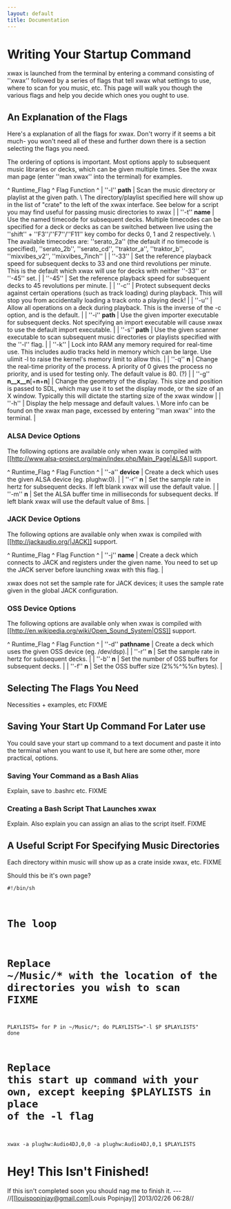```yaml
---
layout: default
title: Documentation
---
```

# Writing Your Startup Command

xwax is launched from the terminal by entering a command consisting of ''xwax'' followed by a series of flags that tell xwax what settings to use, where to scan for you music, etc. This page will walk you though the various flags and help you decide which ones you ought to use.

## An Explanation of the Flags

Here's a explanation of all the flags for xwax. Don't worry if it seems a bit much- you won't need all of these and further down there is a section selecting the flags you need.

The ordering of options is important. Most options apply to subsequent music libraries or decks, which can be given multiple times. See the xwax man page (enter ''man xwax'' into the terminal) for examples.

^ Runtime_Flag ^ Flag Function ^
| ''-l'' __path__ | Scan the music directory or playlist at the given path. \\ The directory/playlist specified here will show up in the list of "crate" to the left of the xwax interface. See below for a script you may find useful for passing music directories to xwax |
| ''-t'' __name__ | Use the named timecode for subsequent decks. Multiple timecodes can be specified for a deck or decks as can be switched between live using the ''shift'' + ''F3''/''F7''/''F11'' key combo for decks 0, 1 and 2 respectively. \\ The available timecodes are: ''serato_2a'' (the default if no timecode is specified), ''serato_2b'', ''serato_cd'', ''traktor_a'', ''traktor_b'', ''mixvibes_v2'', ''mixvibes_7inch'' |
| ''-33'' | Set the reference playback speed for subsequent decks to 33 and one third revolutions per minute. This is the default which xwax will use for decks with neither ''-33'' or ''-45'' set. |
| ''-45'' | Set the reference playback speed for subsequent decks to 45 revolutions per minute. |
| ''-c'' | Protect subsequent decks against certain operations (such as track loading) during playback. This will stop you from accidentally loading a track onto a playing deck! |
| ''-u'' | Allow all operations on a deck during playback. This is the inverse of the -c option, and is the default. |
| ''-i'' __path__ | Use the given importer executable for subsequent decks. Not specifying an import executable will cause xwax to use the default import executable. |
| ''-s'' __path__ | Use the given scanner executable to scan subsequent music directories or playlists specified with the ''-l'' flag. |
| ''-k'' | Lock  into RAM any memory required for real-time use.  This includes audio tracks held in memory which can be large.  Use ulimit -l to raise the kernel's memory limit to allow this. |
| ''-q'' __n__ | Change the real-time priority of the process. A priority of 0 gives the process no priority, and is used for testing only. The default value is 80. (?) |
| ''-g'' __n__x__n__[+__n__+__n__] | Change the geometry of the display. This size and position is passed to SDL, which may use it to set the display mode, or the size of an X window. Typically this will dictate the starting size of the xwax window |
| ''-h'' | Display the help message and default values. \\ More info can be found on the xwax man page, excessed by entering ''man xwax'' into the terminal. | 

### ALSA Device Options

The following options are available only when xwax is compiled with [[http://www.alsa-project.org/main/index.php/Main_Page|ALSA]] support.

^ Runtime_Flag ^ Flag Function ^
| ''-a'' __device__ | Create a deck which uses the given ALSA device (eg. plughw:0). |
| ''-r'' __n__ | Set the sample rate in hertz for subsequent decks. If left blank xwax will use the default value. |
| ''-m'' __n__ | Set the ALSA buffer time in milliseconds for subsequent decks. If left blank xwax will use the default value of 8ms. |

### JACK Device Options

The following options are available only when xwax is compiled with [[http://jackaudio.org/|JACK]] support.

^ Runtime_Flag ^ Flag Function ^
| ''-j'' __name__ | Create a deck which connects to JACK and registers under the given name. You need to set up the JACK server before launching xwax with this flag. |

xwax does not set the sample rate for JACK devices; it uses the sample rate given in the global JACK configuration.

### OSS Device Options

The following options are available only when xwax is compiled with [[http://en.wikipedia.org/wiki/Open_Sound_System|OSS]] support.

^ Runtime_Flag ^ Flag Function ^
| ''-d'' __pathname__ | Create a deck which uses the given OSS device (eg. /dev/dsp).|
| ''-r'' __n__ | Set the sample rate in hertz for subsequent decks. |
| ''-b'' __n__ | Set the number of OSS buffers for subsequent decks. |
| ''-f'' __n__ | Set the OSS buffer size (2%%^%%n bytes). |

## Selecting The Flags You Need

Necessities + examples, etc FIXME

## Saving Your Start Up Command For Later use

You could save your start up command to a text document and paste it into the terminal when you want to use it, but here are some other, more practical, options.

### Saving Your Command as a Bash Alias

Explain, save to .bashrc etc. FIXME

### Creating a Bash Script That Launches xwax

Explain. Also explain you can assign an alias to the script itself. FIXME

## A Useful Script For Specifying Music Directories

Each directory within music will show up as a crate inside xwax, etc. FIXME

Should this be it's own page?

<code bash xwax-launch>#!/bin/sh

# The loop
# Replace ~/Music/* with the location of the directories you wish to scan FIXME
PLAYLISTS=
for P in ~/Music/*; do
    PLAYLISTS="-l $P $PLAYLISTS"
done

# Replace this start up command with your own, except keeping $PLAYLISTS in place of the -l flag 
xwax -a plughw:Audio4DJ,0,0 -a plughw:Audio4DJ,0,1 $PLAYLISTS </code>


# Hey! This Isn't Finished!

If this isn't completed soon you should nag me to finish it. --- //[[louispopinjay@gmail.com|Louis Popinjay]] 2013/02/26 06:28//